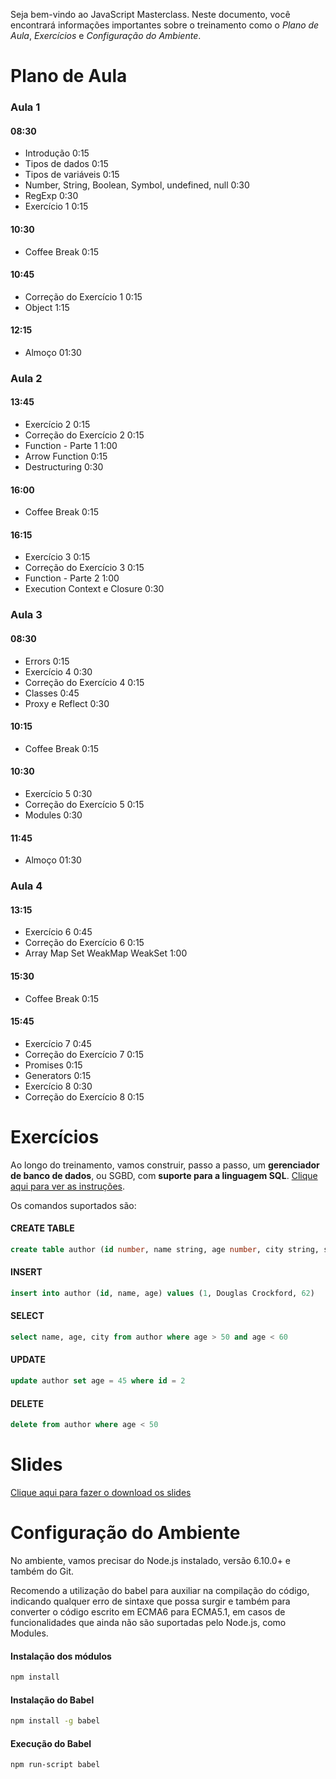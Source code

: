 Seja bem-vindo ao JavaScript Masterclass. Neste documento, você encontrará informações importantes sobre o treinamento como o *Plano de Aula*, *Exercícios* e *Configuração do Ambiente*.

# Plano de Aula

### Aula 1

#### 08:30
* Introdução 0:15
* Tipos de dados 0:15
* Tipos de variáveis 0:15
* Number, String, Boolean, Symbol, undefined, null 0:30
* RegExp 0:30
* Exercício 1 0:15

#### 10:30
* Coffee Break 0:15

#### 10:45
* Correção do Exercício 1 0:15
* Object 1:15

#### 12:15
* Almoço 01:30

### Aula 2

#### 13:45
* Exercício 2 0:15
* Correção do Exercício 2 0:15
* Function - Parte 1 1:00
* Arrow Function 0:15
* Destructuring 0:30

#### 16:00
* Coffee Break 0:15

#### 16:15
* Exercício 3 0:15
* Correção do Exercício 3 0:15
* Function - Parte 2 1:00
* Execution Context e Closure 0:30

### Aula 3

#### 08:30
* Errors 0:15
* Exercício 4 0:30
* Correção do Exercício 4 0:15
* Classes 0:45
* Proxy e Reflect 0:30

#### 10:15
* Coffee Break 0:15

#### 10:30
* Exercício 5 0:30
* Correção do Exercício 5 0:15
* Modules 0:30

#### 11:45
* Almoço 01:30

### Aula 4

#### 13:15
* Exercício 6 0:45
* Correção do Exercício 6 0:15
* Array Map Set WeakMap WeakSet 1:00

#### 15:30
* Coffee Break 0:15

#### 15:45
* Exercício 7 0:45
* Correção do Exercício 7 0:15
* Promises 0:15
* Generators 0:15
* Exercício 8 0:30
* Correção do Exercício 8 0:15

# Exercícios

Ao longo do treinamento, vamos construir, passo a passo, um **gerenciador de banco de dados**, ou SGBD, com **suporte para a linguagem SQL**. [Clique aqui para ver as instruções](exercises).

Os comandos suportados são:

#### CREATE TABLE

```sql
create table author (id number, name string, age number, city string, state string, country string)
```

#### INSERT

```sql
insert into author (id, name, age) values (1, Douglas Crockford, 62)
```

#### SELECT

```sql
select name, age, city from author where age > 50 and age < 60
```

#### UPDATE

```sql
update author set age = 45 where id = 2
```

#### DELETE

```sql
delete from author where age < 50
```

# Slides

[Clique aqui para fazer o download os slides](http://www.agilecode.com.br/javascriptmasterclass/slides.zip)

# Configuração do Ambiente

No ambiente, vamos precisar do Node.js instalado, versão 6.10.0+ e também do Git.

Recomendo a utilização do babel para auxiliar na compilação do código, indicando qualquer erro de sintaxe que possa surgir e também para converter o código escrito em ECMA6 para ECMA5.1, em casos de funcionalidades que ainda não são suportadas pelo Node.js, como Modules. 

#### Instalação dos módulos

```sh
npm install
```

#### Instalação do Babel

```sh
npm install -g babel
```

#### Execução do Babel


```sh
npm run-script babel
```